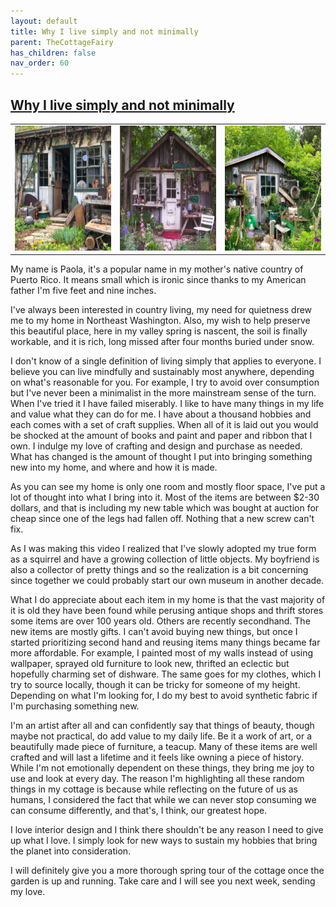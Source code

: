 ```yaml
---
layout: default
title: Why I live simply and not minimally
parent: TheCottageFairy
has_children: false
nav_order: 60
---
```


## [Why I live simply and not minimally](https://www.youtube.com/watch?v=s-MEy4Oy7Pg)

<div>
<table align="center">
	<tr>
		<td align="center">
			<img src="../../posters/Why_I_live_simply_and_not_minimally-[s-MEy4Oy7Pg]/generated_00.png" height="200" width="200"/>
		</td>
		<td align="center">
			<img src="../../posters/Why_I_live_simply_and_not_minimally-[s-MEy4Oy7Pg]/generated_01.png" height="200" width="200"/>
		</td>
		<td align="center">
			<img src="../../posters/Why_I_live_simply_and_not_minimally-[s-MEy4Oy7Pg]/generated_02.png" height="200" width="200"/>
		</td>
	</tr>
</table>
</div>

My name is Paola, it's a popular name in my mother's native country of Puerto Rico. It means small which is ironic since thanks to my American father I'm five feet and nine inches.

I've always been interested in country living, my need for quietness drew me to my home in Northeast Washington. Also, my wish to help preserve this beautiful place, here in my valley spring is nascent, the soil is finally workable, and it is rich, long missed after four months buried under snow.

I don't know of a single definition of living simply that applies to everyone. I believe you can live mindfully and sustainably most anywhere, depending on what's reasonable for you. For example, I try to avoid over consumption but I've never been a minimalist in the more mainstream sense of the turn. When I've tried it I have failed miserably. I like to have many things in my life and value what they can do for me. I have about a thousand hobbies and each comes with a set of craft supplies. When all of it is laid out you would be shocked at the amount of books and paint and paper and ribbon that I own. I indulge my love of crafting and design and purchase as needed. What has changed is the amount of thought I put into bringing something new into my home, and where and how it is made.

As you can see my home is only one room and mostly floor space, I've put a lot of thought into what I bring into it. Most of the items are between $2-30 dollars, and that is including my new table which was bought at auction for cheap since one of the legs had fallen off. Nothing that a new screw can't fix.

As I was making this video I realized that I've slowly adopted my true form as a squirrel and have a growing collection of little objects. My boyfriend is also a collector of pretty things and so the realization is a bit concerning since together we could probably start our own museum in another decade.

What I do appreciate about each item in my home is that the vast majority of it is old they have been found while perusing antique shops and thrift stores some items are over 100 years old. Others are recently secondhand. The new items are mostly gifts. I can't avoid buying new things, but once I started prioritizing second hand and reusing items many things became far more affordable. For example, I painted most of my walls instead of using wallpaper, sprayed old furniture to look new, thrifted an eclectic but hopefully charming set of dishware. The same goes for my clothes, which I try to source locally, though it can be tricky for someone of my height. Depending on what I'm looking for, I do my best to avoid synthetic fabric if I'm purchasing something new.

I'm an artist after all and can confidently say that things of beauty, though maybe not practical, do add value to my daily life. Be it a work of art, or a beautifully made piece of furniture, a teacup. Many of these items are well crafted and will last a lifetime and it feels like owning a piece of history. While I'm not emotionally dependent on these things, they bring me joy to use and look at every day. The reason I'm highlighting all these random things in my cottage is because while reflecting on the future of us as humans, I considered the fact that while we can never stop consuming we can consume differently, and that's, I think, our greatest hope.

I love interior design and I think there shouldn't be any reason I need to give up what I love. I simply look for new ways to sustain my hobbies that bring the planet into consideration.

I will definitely give you a more thorough spring tour of the cottage once the garden is up and running. Take care and I will see you next week, sending my love.
